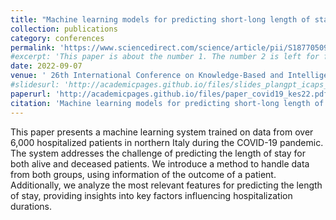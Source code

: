 ```yaml
---
title: "Machine learning models for predicting short-long length of stay of COVID-19 patients"
collection: publications
category: conferences
permalink: 'https://www.sciencedirect.com/science/article/pii/S1877050922010614'
#excerpt: 'This paper is about the number 1. The number 2 is left for future work.'
date: 2022-09-07
venue: ' 26th International Conference on Knowledge-Based and Intelligent Information & Engineering Systems (KES), 2022'
#slidesurl: 'http://academicpages.github.io/files/slides_plangpt_icaps_2024.pdf'
paperurl: 'http://academicpages.github.io/files/paper_covid19_kes22.pdf'
citation: 'Machine learning models for predicting short-long length of stay of COVID-19 patients, M. Olivato, N. Rossetti, AE. Gerevini, M. Chiari, L. Putelli, I. Serina - Proceedings of the 26th International Conference on Knowledge-Based and Intelligent Information & Engineering Systems (KES), 2022'
---
```

This paper presents a machine learning system trained on data from over 6,000 hospitalized patients in northern Italy during the COVID-19 pandemic. The system addresses the challenge of predicting the length of stay for both alive and deceased patients. We introduce a method to handle data from both groups, using information of the outcome of a patient. Additionally, we analyze the most relevant features for predicting the length of stay, providing insights into key factors influencing hospitalization durations.